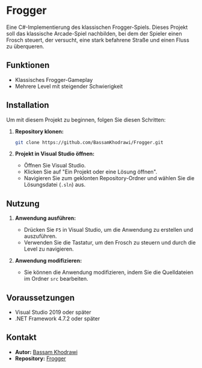 # Frogger

Eine C#-Implementierung des klassischen Frogger-Spiels. Dieses Projekt soll das klassische Arcade-Spiel nachbilden, bei dem der Spieler einen Frosch steuert, der versucht, eine stark befahrene Straße und einen Fluss zu überqueren.

## Funktionen

- Klassisches Frogger-Gameplay
- Mehrere Level mit steigender Schwierigkeit

## Installation

Um mit diesem Projekt zu beginnen, folgen Sie diesen Schritten:

1. **Repository klonen:**
    ```bash
    git clone https://github.com/BassamKhodrawi/Frogger.git
    ```

2. **Projekt in Visual Studio öffnen:**
    - Öffnen Sie Visual Studio.
    - Klicken Sie auf "Ein Projekt oder eine Lösung öffnen".
    - Navigieren Sie zum geklonten Repository-Ordner und wählen Sie die Lösungsdatei (`.sln`) aus.

## Nutzung

1. **Anwendung ausführen:**
    - Drücken Sie `F5` in Visual Studio, um die Anwendung zu erstellen und auszuführen.
    - Verwenden Sie die Tastatur, um den Frosch zu steuern und durch die Level zu navigieren.

2. **Anwendung modifizieren:**
    - Sie können die Anwendung modifizieren, indem Sie die Quelldateien im Ordner `src` bearbeiten.

## Voraussetzungen

- Visual Studio 2019 oder später
- .NET Framework 4.7.2 oder später

## Kontakt

- **Autor:** [Bassam Khodrawi](https://github.com/BassamKhodrawi)
- **Repository:** [Frogger](https://github.com/BassamKhodrawi/Frogger)
